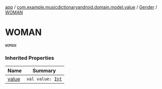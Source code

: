[app](../../index.md) / [com.example.musicdictionaryandroid.domain.model.value](../index.md) / [Gender](index.md) / [WOMAN](./-w-o-m-a-n.md)

# WOMAN

`WOMAN`

### Inherited Properties

| Name | Summary |
|---|---|
| [value](value.md) | `val value: `[`Int`](https://kotlinlang.org/api/latest/jvm/stdlib/kotlin/-int/index.html) |
